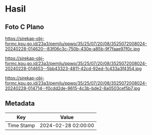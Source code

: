 # Hasil

## Foto C Plano

https://sirekap-obj-formc.kpu.go.id/23a3/pemilu/ppwp/35/25/07/20/08/3525072008024-20240228-014620--83f06c3c-750b-430e-a85b-9f7faae97f0c.jpg

https://sirekap-obj-formc.kpu.go.id/23a3/pemilu/ppwp/35/25/07/20/08/3525072008024-20240228-014653--5bb43323-4811-42cd-92ed-1c433a3f4354.jpg

https://sirekap-obj-formc.kpu.go.id/23a3/pemilu/ppwp/35/25/07/20/08/3525072008024-20240228-014714--f0cdd2de-9615-4c3b-bde2-8a0503cef5b7.jpg


## Metadata

| Key        | Value               |
| ---------- | ------------------- |
| Time Stamp | 2024-02-28 02:00:00 |




